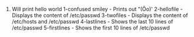 1. Will print hello world
1-confused smiley - Prints out "(Ôo)'
2-hellofile - Displays the content of /etc/passwd
3-twofiles - Displays the content of /etc/hosts and /etc/passwd
4-lastlines - Shows the last 10 lines of /etc/passwd
5-firstlines - Shows the first 10 lines of /etc/passwd
